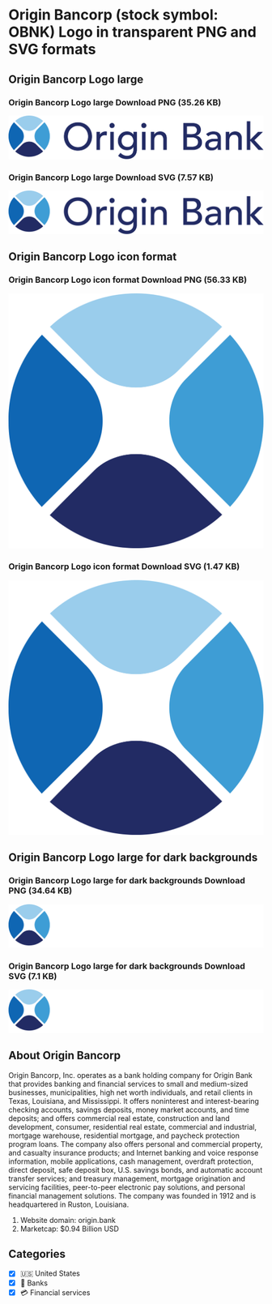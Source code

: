 # Origin Bancorp (stock symbol: OBNK) Logo in transparent PNG and SVG formats

## Origin Bancorp Logo large

### Origin Bancorp Logo large Download PNG (35.26 KB)

![Origin Bancorp Logo large Download PNG (35.26 KB)](/img/orig/OBNK_BIG-6f394d6a.png)

### Origin Bancorp Logo large Download SVG (7.57 KB)

![Origin Bancorp Logo large Download SVG (7.57 KB)](/img/orig/OBNK_BIG-ba51ac63.svg)

## Origin Bancorp Logo icon format

### Origin Bancorp Logo icon format Download PNG (56.33 KB)

![Origin Bancorp Logo icon format Download PNG (56.33 KB)](/img/orig/OBNK-e2b356fe.png)

### Origin Bancorp Logo icon format Download SVG (1.47 KB)

![Origin Bancorp Logo icon format Download SVG (1.47 KB)](/img/orig/OBNK-ff0fad1e.svg)

## Origin Bancorp Logo large for dark backgrounds

### Origin Bancorp Logo large for dark backgrounds Download PNG (34.64 KB)

![Origin Bancorp Logo large for dark backgrounds Download PNG (34.64 KB)](/img/orig/OBNK_BIG.D-1578eb46.png)

### Origin Bancorp Logo large for dark backgrounds Download SVG (7.1 KB)

![Origin Bancorp Logo large for dark backgrounds Download SVG (7.1 KB)](/img/orig/OBNK_BIG.D-dad0c487.svg)

## About Origin Bancorp

Origin Bancorp, Inc. operates as a bank holding company for Origin Bank that provides banking and financial services to small and medium-sized businesses, municipalities, high net worth individuals, and retail clients in Texas, Louisiana, and Mississippi. It offers noninterest and interest-bearing checking accounts, savings deposits, money market accounts, and time deposits; and offers commercial real estate, construction and land development, consumer, residential real estate, commercial and industrial, mortgage warehouse, residential mortgage, and paycheck protection program loans. The company also offers personal and commercial property, and casualty insurance products; and Internet banking and voice response information, mobile applications, cash management, overdraft protection, direct deposit, safe deposit box, U.S. savings bonds, and automatic account transfer services; and treasury management, mortgage origination and servicing facilities, peer-to-peer electronic pay solutions, and personal financial management solutions. The company was founded in 1912 and is headquartered in Ruston, Louisiana.

1. Website domain: origin.bank
2. Marketcap: $0.94 Billion USD


## Categories
- [x] 🇺🇸 United States
- [x] 🏦 Banks
- [x] 💳 Financial services
